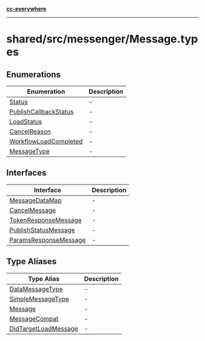[**cc-everywhere**](../../../../index.md)

***

# shared/src/messenger/Message.types

## Enumerations

| Enumeration | Description |
| ------ | ------ |
| [Status](../message-types/enumerations/status.md) | - |
| [PublishCallbackStatus](../message-types/enumerations/publish-callback-status.md) | - |
| [LoadStatus](../message-types/enumerations/load-status.md) | - |
| [CancelReason](../message-types/enumerations/cancel-reason.md) | - |
| [WorkflowLoadCompleted](../message-types/enumerations/workflow-load-completed.md) | - |
| [MessageType](../message-types/enumerations/message-type.md) | - |

## Interfaces

| Interface | Description |
| ------ | ------ |
| [MessageDataMap](../message-types/interfaces/message-data-map.md) | - |
| [CancelMessage](../message-types/interfaces/cancel-message.md) | - |
| [TokenResponseMessage](../message-types/interfaces/token-response-message.md) | - |
| [PublishStatusMessage](../message-types/interfaces/publish-status-message.md) | - |
| [ParamsResponseMessage](../message-types/interfaces/params-response-message.md) | - |

## Type Aliases

| Type Alias | Description |
| ------ | ------ |
| [DataMessageType](../message-types/type-aliases/data-message-type.md) | - |
| [SimpleMessageType](../message-types/type-aliases/simple-message-type.md) | - |
| [Message](../message-types/type-aliases/message.md) | - |
| [MessageCompat](../message-types/type-aliases/message-compat.md) | - |
| [DidTargetLoadMessage](../message-types/type-aliases/did-target-load-message.md) | - |
